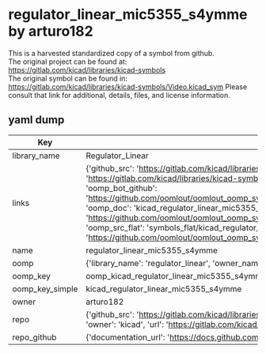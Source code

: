 # regulator_linear_mic5355_s4ymme by arturo182  
This is a harvested standardized copy of a symbol from github.  
The original project can be found at:  
https://gitlab.com/kicad/libraries/kicad-symbols  
The original symbol can be found in:
https://gitlab.com/kicad/libraries/kicad-symbols/Video.kicad_sym
Please consult that link for additional, details, files, and license information.  
## yaml dump  
| Key | Value |  
| --- | --- |  
| library_name | Regulator_Linear |  
| links | {'github_src': 'https://gitlab.com/kicad/libraries/kicad-symbols/Video.kicad_sym', 'github_src_repo': 'https://gitlab.com/kicad/libraries/kicad-symbols', 'oomp_bot': 'kicad_regulator_linear_mic5355_s4ymme/working', 'oomp_bot_github': 'https://github.com/oomlout/oomlout_oomp_symbol_bot/tree/main/kicad_regulator_linear_mic5355_s4ymme/working', 'oomp_doc': 'kicad_regulator_linear_mic5355_s4ymme/working', 'oomp_doc_github': 'https://github.com/oomlout/oomlout_oomp_symbol_doc/tree/main/kicad_regulator_linear_mic5355_s4ymme/working', 'oomp_src_flat': 'symbols_flat/kicad_regulator_linear_mic5355_s4ymme/working', 'oomp_src_flat_github': 'https://github.com/oomlout/oomlout_oomp_symbol_src/tree/main/kicad_regulator_linear_mic5355_s4ymme/working'} |  
| name | regulator_linear_mic5355_s4ymme |  
| oomp | {'library_name': 'regulator_linear', 'owner_name': 'kicad', 'symbol_name': 'regulator_linear_mic5355_s4ymme'} |  
| oomp_key | oomp_kicad_regulator_linear_mic5355_s4ymme |  
| oomp_key_simple | kicad_regulator_linear_mic5355_s4ymme |  
| owner | arturo182 |  
| repo | {'github_src': 'https://gitlab.com/kicad/libraries/kicad-symbols/Video.kicad_sym', 'name': 'libraries/kicad-symbols', 'owner': 'kicad', 'url': 'https://gitlab.com/kicad/libraries/kicad-symbols'} |  
| repo_github | {'documentation_url': 'https://docs.github.com/rest/repos/repos#get-a-repository', 'message': 'Not Found'} |  

